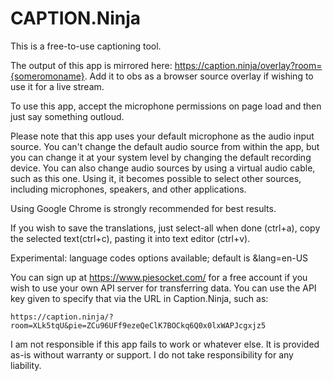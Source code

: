 # CAPTION.Ninja

This is a free-to-use captioning tool.

The output of this app is mirrored here: https://caption.ninja/overlay?room={someromoname}. Add it to obs as a browser source overlay if wishing to use it for a live stream.

To use this app, accept the microphone permissions on page load and then just say something outloud.

Please note that this app uses your default microphone as the audio input source. You can't change the default audio source from within the app, but you can change it at your system level by changing the default recording device. You can also change audio sources by using a virtual audio cable, such as this one. Using it, it becomes possible to select other sources, including microphones, speakers, and other applications.

Using Google Chrome is strongly recommended for best results.

If you wish to save the translations, just select-all when done (ctrl+a), copy the selected text(ctrl+c), pasting it into text editor (ctrl+v).

Experimental: language codes options available; default is &lang=en-US

You can sign up at https://www.piesocket.com/ for a free account if you wish to use your own API server for transferring data. You can use the API key given to specify that via the URL in Caption.Ninja, such as:

```https://caption.ninja/?room=XLk5tqU&pie=ZCu96UFf9ezeQeClK7BOCkq6Q0x0lxWAPJcgxjz5```

I am not responsible if this app fails to work or whatever else. It is provided as-is without warranty or support. I do not take responsibility for any liability.
